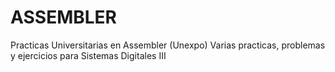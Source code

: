 # ASSEMBLER
Practicas Universitarias en Assembler (Unexpo)
Varias practicas, problemas y ejercicios para Sistemas Digitales III
